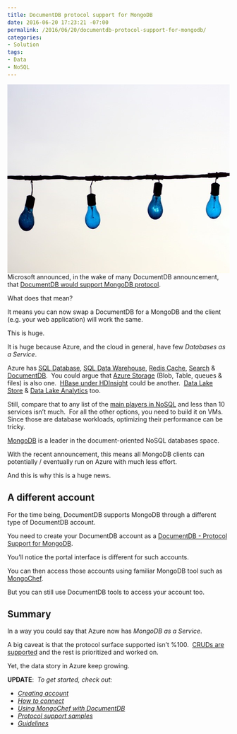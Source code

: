 ```yaml
---
title: DocumentDB protocol support for MongoDB
date: 2016-06-20 17:23:21 -07:00
permalink: /2016/06/20/documentdb-protocol-support-for-mongodb/
categories:
- Solution
tags:
- Data
- NoSQL
---
```

<a href="/assets/posts/2016/2/documentdb-protocol-support-for-mongodb/pexels-photo-91413.jpg"><img style="background-image:none;float:left;padding-top:0;padding-left:0;margin:0 10px 0 0;display:inline;padding-right:0;border:0;" title="pexels-photo-91413" src="/assets/posts/2016/2/documentdb-protocol-support-for-mongodb/pexels-photo-91413_thumb.jpg" alt="pexels-photo-91413" width="640" height="427" align="left" border="0" /></a>Microsoft announced, in the wake of many DocumentDB announcement, that <a href="https://azure.microsoft.com/en-us/documentation/articles/documentdb-protocol-mongodb/" target="_blank">DocumentDB would support MongoDB protocol</a>.

What does that mean?

It means you can now swap a DocumentDB for a MongoDB and the client (e.g. your web application) will work the same.

This is huge.

It is huge because Azure, and the cloud in general, have few <em>Databases as a Service</em>.

Azure has <a href="https://azure.microsoft.com/en-us/services/sql-database/" target="_blank">SQL Database</a>, <a href="https://azure.microsoft.com/en-us/services/sql-data-warehouse/" target="_blank">SQL Data Warehouse</a>, <a href="https://azure.microsoft.com/en-us/services/cache/" target="_blank">Redis Cache</a>, <a href="https://azure.microsoft.com/en-us/services/search/" target="_blank">Search</a> &amp; <a href="https://azure.microsoft.com/en-us/services/documentdb/" target="_blank">DocumentDB</a>.  You could argue that <a href="https://azure.microsoft.com/en-us/services/storage/" target="_blank">Azure Storage</a> (Blob, Table, queues &amp; files) is also one.  <a href="https://azure.microsoft.com/en-us/services/hdinsight/" target="_blank">HBase under HDInsight</a> could be another.  <a href="https://azure.microsoft.com/en-us/services/data-lake-store/" target="_blank">Data Lake Store</a> &amp; <a href="https://azure.microsoft.com/en-us/services/data-lake-analytics/" target="_blank">Data Lake Analytics</a> too.

Still, compare that to any list of the <a href="https://en.wikipedia.org/wiki/NoSQL#Types_and_examples_of_NoSQL_databases" target="_blank">main players in NoSQL</a> and less than 10 services isn’t much.  For all the other options, you need to build it on VMs.  Since those are database workloads, optimizing their performance can be tricky.

<a href="https://www.mongodb.com/" target="_blank">MongoDB</a> is a leader in the document-oriented NoSQL databases space.

With the recent announcement, this means all MongoDB clients can potentially / eventually run on Azure with much less effort.

And this is why this is a huge news.
<h2>A different account</h2>
For the time being, DocumentDB supports MongoDB through a different type of DocumentDB account.

You need to create your DocumentDB account as a <a href="https://azure.microsoft.com/en-us/documentation/articles/documentdb-create-mongodb-account/" target="_blank">DocumentDB - Protocol Support for MongoDB</a>.

You’ll notice the portal interface is different for such accounts.

You can then access those accounts using familiar MongoDB tool such as <a href="https://azure.microsoft.com/en-us/documentation/articles/documentdb-mongodb-mongochef/" target="_blank">MongoChef</a>.

But you can still use DocumentDB tools to access your account too.
<h2>Summary</h2>
In a way you could say that Azure now has <em>MongoDB as a Service</em>.

A big caveat is that the protocol surface supported isn’t %100.  <a href="https://azure.microsoft.com/en-us/documentation/articles/documentdb-protocol-mongodb/#what-is-documentdb-protocol-support-for-mongodb" target="_blank">CRUDs are supported</a> and the rest is prioritized and worked on.

Yet, the data story in Azure keep growing.

<strong>UPDATE</strong>:  <em>To get started, check out:</em>
<ul>
 	<li><em><a href="https://azure.microsoft.com/en-us/documentation/articles/documentdb-create-mongodb-account/" target="_blank">Creating account</a></em></li>
 	<li><em><a href="https://azure.microsoft.com/en-us/documentation/articles/documentdb-connect-mongodb-account/" target="_blank">How to connect</a></em></li>
 	<li><em><a href="https://azure.microsoft.com/en-us/documentation/articles/documentdb-mongodb-mongochef/" target="_blank">Using MongoChef with DocumentDB</a></em></li>
 	<li><em><a href="https://azure.microsoft.com/en-us/documentation/articles/documentdb-mongodb-samples/" target="_blank">Protocol support samples</a></em></li>
 	<li><em><a href="https://azure.microsoft.com/en-us/documentation/articles/documentdb-mongodb-guidelines/" target="_blank">Guidelines</a></em></li>
</ul>
&nbsp;